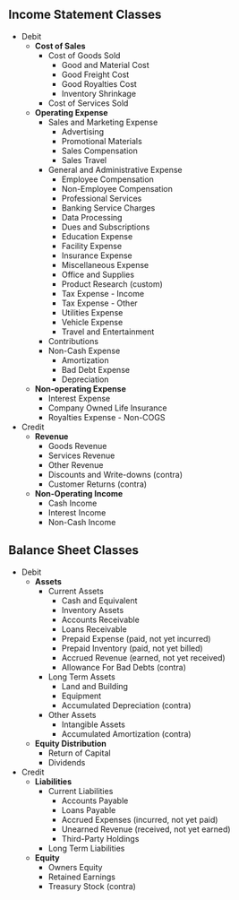 
## Income Statement Classes

- Debit
    - **Cost of Sales**
        - Cost of Goods Sold
            - Good and Material Cost
            - Good Freight Cost
            - Good Royalties Cost
            - Inventory Shrinkage
        - Cost of Services Sold
    - **Operating Expense**
        - Sales and Marketing Expense
            - Advertising
            - Promotional Materials
            - Sales Compensation
            - Sales Travel
        - General and Administrative Expense
            - Employee Compensation
            - Non-Employee Compensation
            - Professional Services
            - Banking Service Charges
            - Data Processing
            - Dues and Subscriptions
            - Education Expense
            - Facility Expense
            - Insurance Expense
            - Miscellaneous Expense
            - Office and Supplies
            - Product Research (custom)
            - Tax Expense - Income
            - Tax Expense - Other
            - Utilities Expense
            - Vehicle Expense
            - Travel and Entertainment
        - Contributions
        - Non-Cash Expense
            - Amortization
            - Bad Debt Expense
            - Depreciation
    - **Non-operating Expense**
        - Interest Expense
        - Company Owned Life Insurance
        - Royalties Expense - Non-COGS
- Credit
    - **Revenue**
        - Goods Revenue
        - Services Revenue
        - Other Revenue
        - Discounts and Write-downs (contra)
        - Customer Returns (contra)
    - **Non-Operating Income**
        - Cash Income
        - Interest Income
        - Non-Cash Income

## Balance Sheet Classes

- Debit
    - **Assets**
        - Current Assets
            - Cash and Equivalent
            - Inventory Assets
            - Accounts Receivable
            - Loans Receivable
            - Prepaid Expense (paid, not yet incurred)
            - Prepaid Inventory (paid, not yet billed)
            - Accrued Revenue (earned, not yet received)
            - Allowance For Bad Debts (contra)
        - Long Term Assets
            - Land and Building
            - Equipment
            - Accumulated Depreciation (contra)
        - Other Assets
            - Intangible Assets
            - Accumulated Amortization (contra)
    - **Equity Distribution**
        - Return of Capital
        - Dividends
- Credit
    - **Liabilities**
        - Current Liabilities
            - Accounts Payable
            - Loans Payable
            - Accrued Expenses (incurred, not yet paid)
            - Unearned Revenue (received, not yet earned)
            - Third-Party Holdings
        - Long Term Liabilities
    - **Equity**
        - Owners Equity
        - Retained Earnings
        - Treasury Stock (contra)
